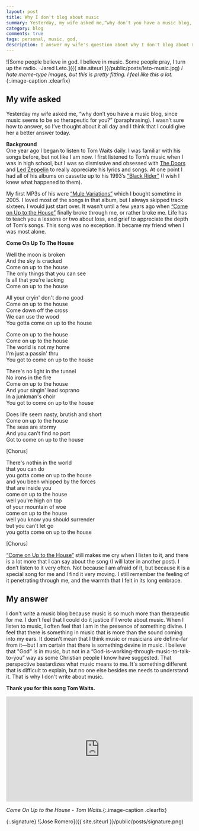 ```yaml
---
layout: post
title: Why I don't blog about music
summary: Yesterday, my wife asked me,“why don’t you have a music blog, since music seems to be so therapeutic for you?”
category: blog
comments: true
tags: personal, music, god,
description: I answer my wife's question about why I don't blog about music.
---
```


![Some people believe in god. I believe in music. Some people pray, I turn up the radio. -Jared Leto.]({{ site.siteurl }}/public/posts/leto-music.jpg)
_I hate meme-type images, but this is pretty fitting. I feel like this a lot._{:.image-caption .clearfix}

## My wife asked

Yesterday my wife asked me, “why don’t you have a music blog, since music seems to be so therapeutic for you?” (paraphrasing). I wasn’t sure how to answer, so I’ve thought about it all day and I think that I could give her a better answer today.

**Background**  
One year ago I began to listen to Tom Waits daily. I was familiar with his songs before, but not like I am now. I first listened to Tom’s music when I was in high school, but I was so dismissive and obsessed with [The Doors](https://youtu.be/AYCB80WcaSI) and [Led Zeppelin](https://youtu.be/RlNhD0oS5pk) to really appreciate his lyrics and songs. At one point I had all of his albums on cassette up to his 1993’s [“Black Rider”](https://youtu.be/epxgkNouwrU) (I wish I knew what happened to them).

My first MP3s of his were [“Mule Variations”](https://youtu.be/c_OkcVLBB9A) which I bought sometime in 2005. I loved most of the songs in that album, but I always skipped track sixteen. I would just start over. It wasn’t until a few years ago when [“Come on Up to the House”](https://youtu.be/c_OkcVLBB9A?t=1h6m10s) finally broke through me, or rather broke me. Life has to teach you a lessons or two about loss, and grief to appreciate the depth of Tom’s songs. This song was no exception. It became my friend when I was most alone.

**Come On Up To The House**

Well the moon is broken  
And the sky is cracked  
Come on up to the house  
The only things that you can see  
Is all that you're lacking  
Come on up to the house

All your cryin' don't do no good  
Come on up to the house  
Come down off the cross  
We can use the wood  
You gotta come on up to the house

Come on up to the house  
Come on up to the house  
The world is not my home  
I'm just a passin' thru  
You got to come on up to the house

There's no light in the tunnel  
No irons in the fire  
Come on up to the house  
And your singin' lead soprano  
In a junkman's choir  
You got to come on up to the house

Does life seem nasty, brutish and short  
Come on up to the house  
The seas are stormy  
And you can't find no port  
Got to come on up to the house

[Chorus]

There's nothin in the world  
that you can do  
you gotta come on up to the house  
and you been whipped by the forces  
that are inside you  
come on up to the house  
well you're high on top  
of your mountain of woe  
come on up to the house  
well you know you should surrender  
but you can't let go  
you gotta come on up to the house

[Chorus]

[“Come on Up to the House”](https://youtu.be/c_OkcVLBB9A?t=1h6m10s) still makes me cry when I listen to it, and there is a lot more that I can say about the song (I will later in another post). I don’t listen to it very often. Not because I am afraid of it, but because it is a special song for me and I find it very moving. I still remember the feeling of it penetrating through me, and the warmth that I felt in its long embrace.

## My answer

I don't write a music blog because music is so much more than therapeutic for me. I don't feel that I could do it justice if I wrote about music. When I listen to music, I often feel that I am in the presence of something divine. I feel that there is something in music that is more than the sound coming into my ears. It doesn’t mean that I think music or musicians are define-far from it—but I am certain that there is something devine in music. I believe that "God" is in music, but not in a “God-is-working-through-music-to-talk-to-you” way as some Christian people I know have suggested. That perspective bastardizes what music means to me. It's something different that is difficult to explain, but no one else besides me needs to understand it. That is why I don't write about music.

**Thank you for this song Tom Waits.**

 <style>.embed-container { position: relative; padding-bottom: 56.25%; height: 0; overflow: hidden; max-width: 100%; } .embed-container iframe, .embed-container object, .embed-container embed { position: absolute; top: 0; left: 0; width: 100%; height: 100%; }</style>
<div class='embed-container'><iframe src='https://www.youtube.com/embed/hUE-ic_Q0g4?rel=0&amp;showinfo=0' frameborder='0' allowfullscreen></iframe></div>

_Come On Up to the House - Tom Waits._{:.image-caption .clearfix}

{:.signature}
![Jose Romero]({{ site.siteurl }}/public/posts/signature.png)
